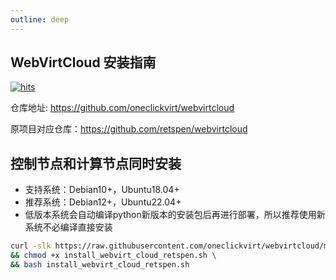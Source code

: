 ```yaml
---
outline: deep
---
```


## WebVirtCloud 安装指南

[![hits](https://hits.spiritlhl.net/webvirtcloud.svg?action=hit&title=hits&title_bg=%23555555&count_bg=%233aebee&edge_flat=false)](https://hits.spiritlhl.net)

仓库地址: <https://github.com/oneclickvirt/webvirtcloud>

原项目对应仓库：<https://github.com/retspen/webvirtcloud>

## 控制节点和计算节点同时安装

- 支持系统：Debian10+，Ubuntu18.04+
- 推荐系统：Debian12+，Ubuntu22.04+
- 低版本系统会自动编译python新版本的安装包后再进行部署，所以推荐使用新系统不必编译直接安装

```bash
curl -slk https://raw.githubusercontent.com/oneclickvirt/webvirtcloud/main/scripts/install_webvirt_cloud_retspen.sh -o install_webvirt_cloud_retspen.sh \
&& chmod +x install_webvirt_cloud_retspen.sh \
&& bash install_webvirt_cloud_retspen.sh
```
